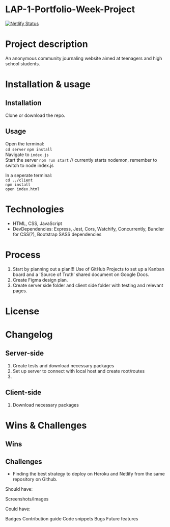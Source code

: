 # LAP-1-Portfolio-Week-Project

[![Netlify Status](https://api.netlify.com/api/v1/badges/d63b47cc-fca6-4c50-ade9-a5ace8eb2ece/deploy-status)](https://app.netlify.com/sites/gossip-girl-xoxo/deploys)
 
# Project description
An anonymous community journaling website aimed at teenagers and high school students. 

# Installation & usage

## Installation
Clone or download the repo.

## Usage
Open the terminal:  
`cd server` 
`npm install`  
Navigate to `index.js`  
Start the server `npm run start`  // currently starts nodemon, remember to switch to node index.js     

In a seperate terminal:  
`cd ../client`  
`npm install`  
`open index.html`  

# Technologies
- HTML, CSS, JavaScript
- DevDependencies: Express, Jest, Cors, Watchify, Concurrently, Bundler for CSS(?), Bootstrap SASS dependencies

# Process 
1. Start by planning out a plan!!! Use of GitHub Projects to set up a Kanban board and a 'Source of Truth' shared document on Google Docs.
2. Create Figma design plan.
3. Create server side folder and client side folder with testing and relevant pages.

# License

# Changelog

## Server-side
1. Create tests and download necessary packages 
2. Set up server to connect with local host and create root/routes  
3. 

## Client-side
1. Download necessary packages

# Wins & Challenges

## Wins
## Challenges
- Finding the best strategy to deploy on Heroku and Netlify from the same repository on Github.

Should have:

Screenshots/Images

Could have:

Badges
Contribution guide
Code snippets
Bugs
Future features
